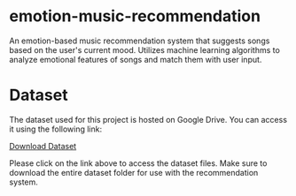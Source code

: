 # emotion-music-recommendation
An emotion-based music recommendation system that suggests songs based on the user's current mood. Utilizes machine learning algorithms to analyze emotional features of songs and match them with user input.

# Dataset
The dataset used for this project is hosted on Google Drive. You can access it using the following link:

[Download Dataset](https://drive.google.com/drive/folders/1dqkTTuq6LLhauTqAaNvE1lOu3i1fx2XE?usp=drive_link)

Please click on the link above to access the dataset files. Make sure to download the entire dataset folder for use with the recommendation system.

